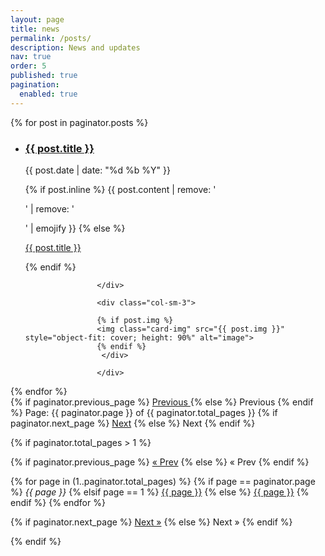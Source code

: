 ```yaml
---
layout: page
title: news
permalink: /posts/
description: News and updates
nav: true
order: 5
published: true
pagination:
  enabled: true
---
```




<!-- This loops through the paginated posts -->
{% for post in paginator.posts %}
  <ul class="post-list"> 
<li>
			<div class="row">
				<div class="col-sm-9">
					<h3> <a class="news-title" href="{{ post.url }}">{{ post.title }}</a> </h3> 
					<p class="author">
    <span class="date">{{ post.date | date: "%d %b %Y" }}</span>
  </p>
					{% if post.inline %}
            {{ post.content | remove: '<p>' | remove: '</p>' | emojify }}
          {% else %}
            
<a class="news-title" href="{{ post.url }}">{{ post.title }}</a>
         
 {% endif %}
					
					</div>
					
					<div class="col-sm-3"> 
					
					{% if post.img %}
					<img class="card-img" src="{{ post.img }}" style="object-fit: cover; height: 90%" alt="image">
					{% endif %}
					 </div> 
					
					</div> 
		 

</li> 	 
</ul>
{% endfor %}

<!-- Pagination links -->
<div class="pagination">
  {% if paginator.previous_page %}
    <a href="{{ paginator.previous_page_path }}" class="previous">
      Previous 
    </a>
  {% else %}
    <span class="previous">Previous </span>
  {% endif %}
  <span class="page_number ">
    Page: {{ paginator.page }} of {{ paginator.total_pages }}
  </span>
  {% if paginator.next_page %}
    <a href="{{ paginator.next_page_path }}" class="next">Next</a>
  {% else %}
    <span class="next ">Next</span>
  {% endif %}
</div>


{% if paginator.total_pages > 1 %}
<div class="pagination">
  {% if paginator.previous_page %}
    <a href="{{ paginator.previous_page_path | relative_url }}">&laquo; Prev</a>
  {% else %}
    <span>&laquo; Prev</span>
  {% endif %}

  {% for page in (1..paginator.total_pages) %}
    {% if page == paginator.page %}
      <em>{{ page }}</em>
    {% elsif page == 1 %}
      <a href="{{ '/' | relative_url }}">{{ page }}</a>
    {% else %}
      <a href="{{ site.paginate_path | relative_url  }}">{{ page }}</a>
    {% endif %}
  {% endfor %}

  {% if paginator.next_page %}
    <a href="{{ paginator.next_page_path | relative_url }}">Next &raquo;</a>
  {% else %}
    <span>Next &raquo;</span>
  {% endif %}
</div>
{% endif %}
